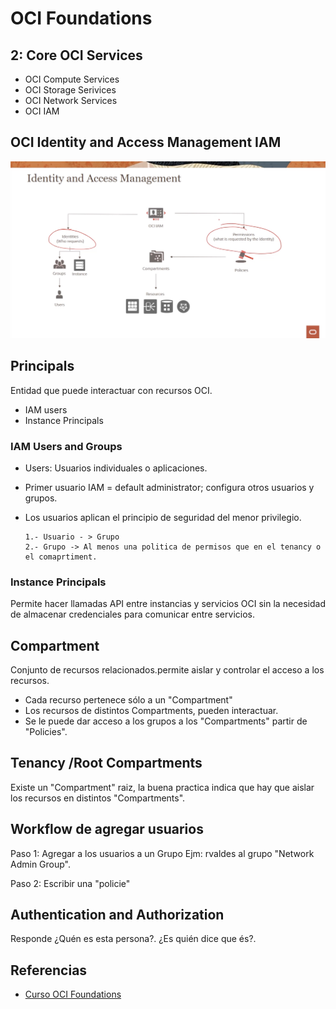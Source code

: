 # OCI Foundations




## 2: Core OCI Services

* OCI Compute Services
* OCI Storage Serivices
* OCI Network Services
* OCI IAM



## OCI Identity and Access Management IAM

![OCI Identity and Access Management IAM](../imagenes/OCI-IAM.jpg)


## Principals

Entidad que puede interactuar con recursos OCI.

* IAM users
* Instance Principals

### IAM Users and Groups

* Users: Usuarios individuales o aplicaciones.
* Primer usuario IAM = default administrator; configura otros usuarios y grupos.

* Los usuarios aplican el principio de seguridad del menor privilegio.

      1.- Usuario - > Grupo
      2.- Grupo -> Al menos una politica de permisos que en el tenancy o el comaprtiment.


### Instance Principals

Permite hacer llamadas API entre instancias y servicios OCI sin la necesidad de almacenar credenciales para comunicar entre servicios. 

## Compartment 

Conjunto de recursos relacionados.permite aislar y controlar el acceso a los recursos.

* Cada recurso pertenece sólo a un "Compartment"
* Los recursos de distintos Compartments, pueden interactuar.
* Se le puede dar acceso a los grupos a los "Compartments" partir de "Policies".

## Tenancy /Root Compartments

Existe un "Compartment" raiz, la buena practica indica que hay que aislar los recursos en distintos "Compartments".

## Workflow de agregar usuarios

Paso 1: Agregar a los usuarios a un Grupo Ejm: rvaldes al grupo "Network Admin Group".

Paso 2: Escribir una "policie"

## Authentication and Authorization

Responde ¿Quén es esta persona?. ¿Es quién dice que és?.



## Referencias


* [Curso OCI Foundations](https://learn.oracle.com/ols/course/oracle-cloud-infrastructure-foundations/35644/75250/102977)